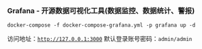 ### Grafana - 开源数据可视化工具(数据监控、数据统计、警报)

```shell
docker-compose -f docker-compose-grafana.yml -p grafana up -d
```

访问地址：[`http://127.0.0.1:3000`](http://127.0.0.1:3000)
默认登录账号密码：`admin/admin`
